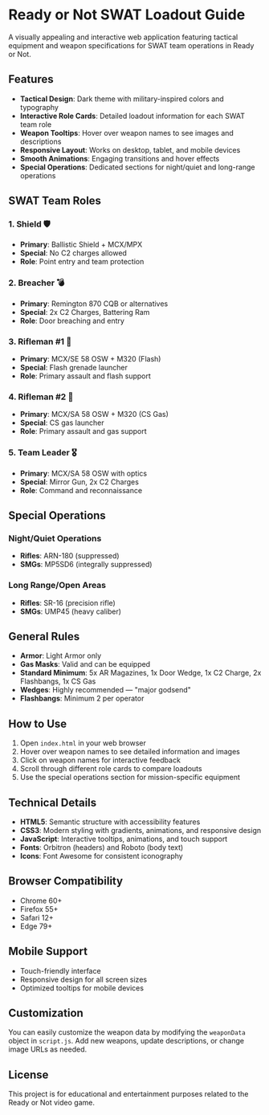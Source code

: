 # Ready or Not SWAT Loadout Guide

A visually appealing and interactive web application featuring tactical equipment and weapon specifications for SWAT team operations in Ready or Not.

## Features

- **Tactical Design**: Dark theme with military-inspired colors and typography
- **Interactive Role Cards**: Detailed loadout information for each SWAT team role
- **Weapon Tooltips**: Hover over weapon names to see images and descriptions
- **Responsive Layout**: Works on desktop, tablet, and mobile devices
- **Smooth Animations**: Engaging transitions and hover effects
- **Special Operations**: Dedicated sections for night/quiet and long-range operations

## SWAT Team Roles

### 1. Shield 🛡

- **Primary**: Ballistic Shield + MCX/MPX
- **Special**: No C2 charges allowed
- **Role**: Point entry and team protection

### 2. Breacher 💣

- **Primary**: Remington 870 CQB or alternatives
- **Special**: 2x C2 Charges, Battering Ram
- **Role**: Door breaching and entry

### 3. Rifleman #1 🎯

- **Primary**: MCX/SE 58 OSW + M320 (Flash)
- **Special**: Flash grenade launcher
- **Role**: Primary assault and flash support

### 4. Rifleman #2 🎯

- **Primary**: MCX/SA 58 OSW + M320 (CS Gas)
- **Special**: CS gas launcher
- **Role**: Primary assault and gas support

### 5. Team Leader 🎖

- **Primary**: MCX/SA 58 OSW with optics
- **Special**: Mirror Gun, 2x C2 Charges
- **Role**: Command and reconnaissance

## Special Operations

### Night/Quiet Operations

- **Rifles**: ARN-180 (suppressed)
- **SMGs**: MP5SD6 (integrally suppressed)

### Long Range/Open Areas

- **Rifles**: SR-16 (precision rifle)
- **SMGs**: UMP45 (heavy caliber)

## General Rules

- **Armor**: Light Armor only
- **Gas Masks**: Valid and can be equipped
- **Standard Minimum**: 5x AR Magazines, 1x Door Wedge, 1x C2 Charge, 2x Flashbangs, 1x CS Gas
- **Wedges**: Highly recommended — "major godsend"
- **Flashbangs**: Minimum 2 per operator

## How to Use

1. Open `index.html` in your web browser
2. Hover over weapon names to see detailed information and images
3. Click on weapon names for interactive feedback
4. Scroll through different role cards to compare loadouts
5. Use the special operations section for mission-specific equipment

## Technical Details

- **HTML5**: Semantic structure with accessibility features
- **CSS3**: Modern styling with gradients, animations, and responsive design
- **JavaScript**: Interactive tooltips, animations, and touch support
- **Fonts**: Orbitron (headers) and Roboto (body text)
- **Icons**: Font Awesome for consistent iconography

## Browser Compatibility

- Chrome 60+
- Firefox 55+
- Safari 12+
- Edge 79+

## Mobile Support

- Touch-friendly interface
- Responsive design for all screen sizes
- Optimized tooltips for mobile devices

## Customization

You can easily customize the weapon data by modifying the `weaponData` object in `script.js`. Add new weapons, update descriptions, or change image URLs as needed.

## License

This project is for educational and entertainment purposes related to the Ready or Not video game.

